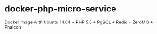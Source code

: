 # docker-php-micro-service
Docker Image with Ubuntu 14.04 + PHP 5.6 + PgSQL + Redis + ZeroMQ + Phalcon
